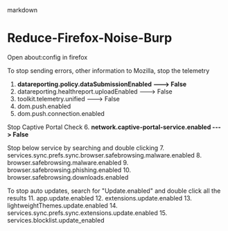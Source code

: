 markdown

# Reduce-Firefox-Noise-Burp

Open about:config in firefox

To stop sending errors, other information to Mozilla, stop the telemetry
1. **datareporting.policy.dataSubmissionEnabled ---> False**
2. datareporting.healthreport.uploadEnabled ---> False
3. toolkit.telemetry.unified ---> False
4. dom.push.enabled
5. dom.push.connection.enabled

Stop Captive Portal Check
6. **network.captive-portal-service.enabled ---> False**

Stop below service by searching and double clicking
7. services.sync.prefs.sync.browser.safebrowsing.malware.enabled
8. browser.safebrowsing.malware.enabled
9. browser.safebrowsing.phishing.enabled
10. browser.safebrowsing.downloads.enabled

To stop auto updates, search for "Update.enabled" and double click all the results
11. app.update.enabled
12. extensions.update.enabled
13. lightweightThemes.update.enabled
14. services.sync.prefs.sync.extensions.update.enabled
15. services.blocklist.update_enabled
